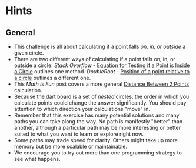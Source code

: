 # Hints

## General

-  This challenge is all about calculating if a point falls _on, in, or outside_ a given circle.
-  There are two different ways of calculating if a point falls on, in, or outside a circle: _Stack Overflow_ - [Equation for Testing if a Point is Inside a Circle](https://stackoverflow.com/questions/481144/equation-for-testing-if-a-point-is-inside-a-circle) outlines one method.
_DoubleRoot_ - [Position of a point relative to a circle](https://doubleroot.in/lessons/circle/position-of-a-point/) outlines a different one.
- This _Math is Fun_ post covers a more general [Distance Between 2 Points](https://www.mathsisfun.com/algebra/distance-2-points.html) calculation.
- Because the dart board is a set of _nested_ circles, the order in which you calculate points could change the answer significantly.
  You should pay attention to which direction your calculations "move" in.
-  Remember that this exercise has many potential solutions and many paths you can take along the way.
   No path is manifestly "better" than another, although a particular path may be more interesting or better suited to what you want to learn or explore right now.
-  Some paths may trade speed for clarity.
   Others might take up more memory but be more scalable or maintainable.
-  We encourage you to try out more than one programming strategy to see what happens.
